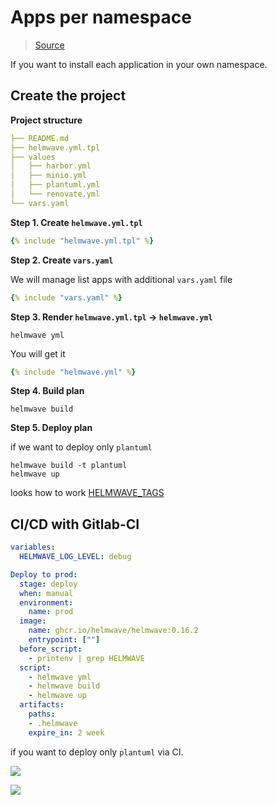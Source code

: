 # Apps per namespace

> [Source](https://github.com/helmwave/docs/tree/0.16.x/docs/examples/apps-per-ns)

If you want to install each application in your own namespace. 

## Create the project

**Project structure**
```yaml
├── README.md
├── helmwave.yml.tpl
├── values
│   ├── harbor.yml
│   ├── minio.yml
│   ├── plantuml.yml
│   └── renovate.yml
└── vars.yaml

```

**Step 1. Create `helmwave.yml.tpl`**

```yaml
{% include "helmwave.yml.tpl" %}
```

**Step 2. Create `vars.yaml`**

We will manage list apps with additional `vars.yaml` file

```yaml
{% include "vars.yaml" %}
```

**Step 3. Render `helmwave.yml.tpl` ->  `helmwave.yml`**

```shell
helmwave yml
```

You will get it

```yaml
{% include "helmwave.yml" %}
```



**Step 4. Build plan**

```shell
helmwave build
```

**Step 5. Deploy plan**

if we want to deploy only `plantuml`

```shell
helmwave build -t plantuml
helmwave up
```

looks how to work [HELMWAVE_TAGS](https://helmwave.github.io/docs/0.16.x/yaml/#tags)

## CI/CD with Gitlab-CI


```yaml
variables:
  HELMWAVE_LOG_LEVEL: debug

Deploy to prod:
  stage: deploy
  when: manual
  environment:
    name: prod
  image:
    name: ghcr.io/helmwave/helmwave:0.16.2
    entrypoint: [""]
  before_script:
    - printenv | grep HELMWAVE
  script:
    - helmwave yml
    - helmwave build
    - helmwave up
  artifacts:
    paths:
    - .helmwave
    expire_in: 2 week
```

if you want to deploy only `plantuml` via CI.

![](https://habrastorage.org/webt/bd/aq/3r/bdaq3rroa0ak03g3qycvlp84w90.png)

![](https://habrastorage.org/webt/ew/2k/5v/ew2k5vrv7tmbcjpngwehknymjy4.png)